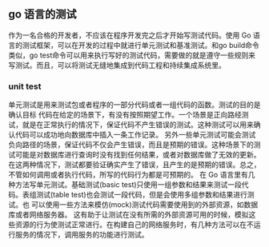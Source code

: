 ## go 语言的测试

作为一名合格的开发者，不应该在程序开发完之后才开始写测试代码。使用 Go 语言的测试框架，可以在开发的过程中就进行单元测试和基准测试。和go build命令类似，go test命令可以用来执行写好的测试代码，需要做的就是遵守一些规则来写测试。而且，可以将测试无缝地集成到代码工程和持续集成系统里。

### unit test

单元测试是用来测试包或者程序的一部分代码或者一组代码的函数。测试的目的是确认目标 代码在给定的场景下，有没有按照期望工作。一个场景是正向路经测试，就是在正常执行的情况下，保证代码不产生错误的测试。这种测试可以用来确认代码可以成功地向数据库中插入一条工作记录。
另外一些单元测试可能会测试负向路径的场景，保证代码不仅会产生错误，而且是预期的错误。这种场景下的测试可能是对数据库进行查询时没有找到任何结果，或者对数据库做了无效的更新。在这两种情况下，测试都要验证确实产生了错误，且产生的是预期的错误。总之，不管如何调用或者执行代码，所写的代码行为都是可预期的。
在 Go 语言里有几种方法写单元测试。基础测试(basic test)只使用一组参数和结果来测试一段代码。表组测试(table test)也会测试一段代码，但是会使用多组参数和结果进行测试。也 可以使用一些方法来模仿(mock)测试代码需要使用到的外部资源，如数据库或者网络服务器。 这有助于让测试在没有所需的外部资源可用的时候，模拟这些资源的行为使测试正常进行。在构建自己的网络服务时，有几种方法可以在不运行服务的情况下，调用服务的功能进行测试。

